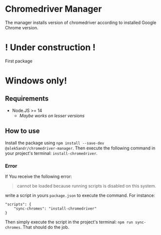 Chromedriver Manager
====================

The manager installs version of chromedriver according to installed Google Chrome version.

# ! Under construction !
First package

# Windows only!

## Requirements
* Node.JS >= 14
  * _Maybe works on lesser versions_

## How to use
Install the package using ```npm install --save-dev @alek5andr/chromedriver-manager```. Then execute the following command in your project's terminal: ```install-chromedriver```.

### Error
If You receive the following error:
> cannot be loaded because running scripts is disabled on this system.

write a script in yours ```package.json``` to execute the command. For instance:
```
"scripts": {
    "sync-chromes": "install-chromedriver"
}
```
Then simply execute the script in the project's terminal: ```npm run sync-chromes```.
That should do the job.
